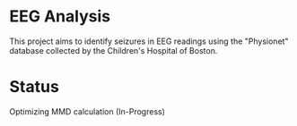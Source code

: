 # EEG Analysis

This project aims to identify seizures in EEG readings using the "Physionet" 
database collected by the Children's Hospital of Boston.

# Status
Optimizing MMD calculation (In-Progress)
